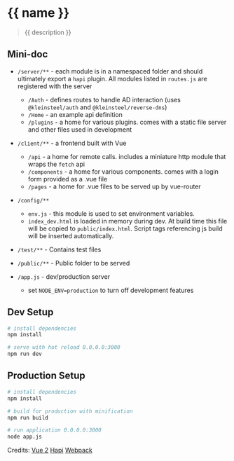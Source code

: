 # {{ name }}

> {{ description }}

## Mini-doc
* `/server/**` - each module is in a namespaced folder and should ultimately export a `hapi` plugin. All modules listed in `routes.js` are registered with the server

  * `/Auth` - defines routes to handle AD interaction (uses `@kleinsteel/auth` and `@kleinsteel/reverse-dns`)
  * `/Home` - an example api definition
  * `/plugins` - a home for various plugins. comes with a static file server and other files used in development

* `/client/**` - a frontend built with Vue

  * `/api` - a home for remote calls. includes a miniature http module that wraps the `fetch` api
  * `/components` - a home for various components. comes with a login form provided as a .vue file
  * `/pages` - a home for .vue files to be served up by vue-router

* `/config/**`
  * `env.js` - this module is used to set environment variables.
  * `index_dev.html` is loaded in memory during dev. At build time this file will be copied to `public/index.html`. Script tags referencing js build will be inserted automatically.

* `/test/**`   - Contains test files
* `/public/**` - Public folder to be served
* `/app.js`  - dev/production server
  * set `NODE_ENV=production` to turn off development features

## Dev Setup

``` bash
# install dependencies
npm install

# serve with hot reload 0.0.0.0:3000
npm run dev
```

## Production Setup

``` bash
# install dependencies
npm install

# build for production with minification
npm run build

# run application 0.0.0.0:3000
node app.js
```

Credits:
[Vue 2](https://vuejs.org/)
[Hapi](http://hapijs.com/)
[Webpack](https://webpack.github.io/)
